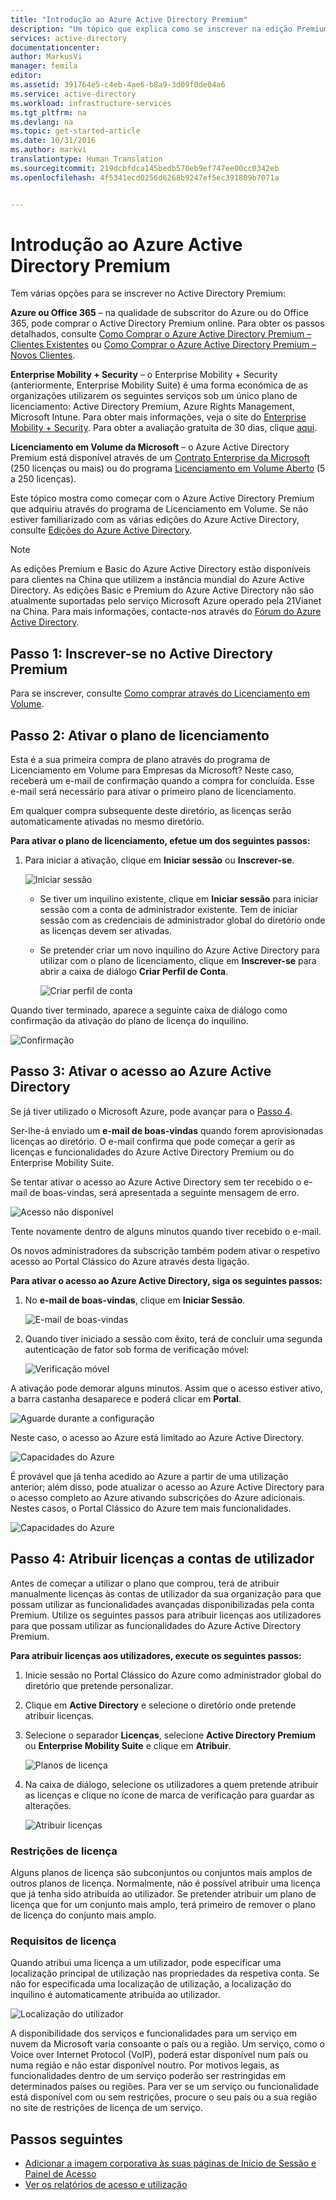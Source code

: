 ```yaml
---
title: "Introdução ao Azure Active Directory Premium"
description: "Um tópico que explica como se inscrever na edição Premium do Azure Active Directory através do site Licenciamento em Volume."
services: active-directory
documentationcenter: 
author: MarkusVi
manager: femila
editor: 
ms.assetid: 391764e5-c4eb-4ae6-b8a9-3d09f0de04a6
ms.service: active-directory
ms.workload: infrastructure-services
ms.tgt_pltfrm: na
ms.devlang: na
ms.topic: get-started-article
ms.date: 10/31/2016
ms.author: markvi
translationtype: Human Translation
ms.sourcegitcommit: 219dcbfdca145bedb570eb9ef747ee00cc0342eb
ms.openlocfilehash: 4f5341ecd0256d6268b9247ef5ec391809b7071a


---
```

# <a name="getting-started-with-azure-active-directory-premium"></a>Introdução ao Azure Active Directory Premium
Tem várias opções para se inscrever no Active Directory Premium: 

**Azure ou Office 365** – na qualidade de subscritor do Azure ou do Office 365, pode comprar o Active Directory Premium online. Para obter os passos detalhados, consulte [Como Comprar o Azure Active Directory Premium – Clientes Existentes](https://channel9.msdn.com/Series/Azure-Active-Directory-Videos-Demos/How-to-Purchase-Azure-Active-Directory-Premium-Existing-Customer) ou [Como Comprar o Azure Active Directory Premium – Novos Clientes](https://channel9.msdn.com/Series/Azure-Active-Directory-Videos-Demos/How-to-Purchase-Azure-Active-Directory-Premium-New-Customers).  

**Enterprise Mobility + Security** – o Enterprise Mobility + Security (anteriormente, Enterprise Mobility Suite) é uma forma económica de as organizações utilizarem os seguintes serviços sob um único plano de licenciamento: Active Directory Premium, Azure Rights Management, Microsoft Intune. Para obter mais informações, veja o site do [Enterprise Mobility + Security](https://www.microsoft.com/en-us/server-cloud/enterprise-mobility/overview.aspx). Para obter a avaliação gratuita de 30 dias, clique [aqui](https://portal.office.com/Signup/Signup.aspx?OfferId=2E63A04D-BE0B-4A0F-A8CF-407C1C299221&dl=EMS&ali=1#0).

**Licenciamento em Volume da Microsoft** – o Azure Active Directory Premium está disponível através de um [Contrato Enterprise da Microsoft](https://www.microsoft.com/en-us/licensing/licensing-programs/enterprise.aspx) (250 licenças ou mais) ou do programa [Licenciamento em Volume Aberto](https://www.microsoft.com/en-us/licensing/licensing-programs/open-license.aspx) (5 a 250 licenças).

Este tópico mostra como começar com o Azure Active Directory Premium que adquiriu através do programa de Licenciamento em Volume. Se não estiver familiarizado com as várias edições do Azure Active Directory, consulte [Edições do Azure Active Directory](active-directory-editions.md).  

> [!NOTE]
> As edições Premium e Basic do Azure Active Directory estão disponíveis para clientes na China que utilizem a instância mundial do Azure Active Directory. As edições Basic e Premium do Azure Active Directory não são atualmente suportadas pelo serviço Microsoft Azure operado pela 21Vianet na China. Para mais informações, contacte-nos através do [Fórum do Azure Active Directory](https://feedback.azure.com/forums/169401-azure-active-directory/).
> 
> 

## <a name="step-1-sign-up-for-active-directory-premium"></a>Passo 1: Inscrever-se no Active Directory Premium
Para se inscrever, consulte [Como comprar através do Licenciamento em Volume](http://www.microsoft.com/en-us/licensing/how-to-buy/how-to-buy.aspx).

## <a name="step-2-activate-your-license-plan"></a>Passo 2: Ativar o plano de licenciamento
Esta é a sua primeira compra de plano através do programa de Licenciamento em Volume para Empresas da Microsoft?
Neste caso, receberá um e-mail de confirmação quando a compra for concluída.
Esse e-mail será necessário para ativar o primeiro plano de licenciamento.

Em qualquer compra subsequente deste diretório, as licenças serão automaticamente ativadas no mesmo diretório.

**Para ativar o plano de licenciamento, efetue um dos seguintes passos:**

1. Para iniciar a ativação, clique em **Iniciar sessão** ou **Inscrever-se**.
   
    ![Iniciar sessão][1]

    - Se tiver um inquilino existente, clique em **Iniciar sessão** para iniciar sessão com a conta de administrador existente. Tem de iniciar sessão com as credenciais de administrador global do diretório onde as licenças devem ser ativadas.

    - Se pretender criar um novo inquilino do Azure Active Directory para utilizar com o plano de licenciamento, clique em **Inscrever-se** para abrir a caixa de diálogo **Criar Perfil de Conta**.

        ![Criar perfil de conta][2]

Quando tiver terminado, aparece a seguinte caixa de diálogo como confirmação da ativação do plano de licença do inquilino.

![Confirmação][3]

## <a name="step-3-activate-your-azure-active-directory-access"></a>Passo 3: Ativar o acesso ao Azure Active Directory
Se já tiver utilizado o Microsoft Azure, pode avançar para o [Passo 4](#step-4-assign-license-to-user-accounts). 

Ser-lhe-á enviado um **e-mail de boas-vindas** quando forem aprovisionadas licenças ao diretório. O e-mail confirma que pode começar a gerir as licenças e funcionalidades do Azure Active Directory Premium ou do Enterprise Mobility Suite. 

Se tentar ativar o acesso ao Azure Active Directory sem ter recebido o e-mail de boas-vindas, será apresentada a seguinte mensagem de erro. 

![Acesso não disponível][9]

Tente novamente dentro de alguns minutos quando tiver recebido o e-mail.

Os novos administradores da subscrição também podem ativar o respetivo acesso ao Portal Clássico do Azure através desta ligação.

**Para ativar o acesso ao Azure Active Directory, siga os seguintes passos:**

1. No **e-mail de boas-vindas**, clique em **Iniciar Sessão**. 
   
    ![E-mail de boas-vindas][4]
2. Quando tiver iniciado a sessão com êxito, terá de concluir uma segunda autenticação de fator sob forma de verificação móvel:
   
    ![Verificação móvel][5]

A ativação pode demorar alguns minutos. Assim que o acesso estiver ativo, a barra castanha desaparece e poderá clicar em **Portal**.

![Aguarde durante a configuração][6]

Neste caso, o acesso ao Azure está limitado ao Azure Active Directory.

![Capacidades do Azure][7]

É provável que já tenha acedido ao Azure a partir de uma utilização anterior; além disso, pode atualizar o acesso ao Azure Active Directory para o acesso completo ao Azure ativando subscrições do Azure adicionais. Nestes casos, o Portal Clássico do Azure tem mais funcionalidades.

![Capacidades do Azure][8]

## <a name="step-4-assign-license-to-user-accounts"></a>Passo 4: Atribuir licenças a contas de utilizador
Antes de começar a utilizar o plano que comprou, terá de atribuir manualmente licenças às contas de utilizador da sua organização para que possam utilizar as funcionalidades avançadas disponibilizadas pela conta Premium. Utilize os seguintes passos para atribuir licenças aos utilizadores para que possam utilizar as funcionalidades do Azure Active Directory Premium.

**Para atribuir licenças aos utilizadores, execute os seguintes passos:**

1. Inicie sessão no Portal Clássico do Azure como administrador global do diretório que pretende personalizar.
2. Clique em **Active Directory** e selecione o diretório onde pretende atribuir licenças.
3. Selecione o separador **Licenças**, selecione **Active Directory Premium** ou **Enterprise Mobility Suite** e clique em **Atribuir**.
   
    ![Planos de licença][10]
4. Na caixa de diálogo, selecione os utilizadores a quem pretende atribuir as licenças e clique no ícone de marca de verificação para guardar as alterações.
   
    ![Atribuir licenças][11]

### <a name="license-restrictions"></a>Restrições de licença
Alguns planos de licença são subconjuntos ou conjuntos mais amplos de outros planos de licença. Normalmente, não é possível atribuir uma licença que já tenha sido atribuída ao utilizador. Se pretender atribuir um plano de licença que for um conjunto mais amplo, terá primeiro de remover o plano de licença do conjunto mais amplo.

### <a name="license-requirements"></a>Requisitos de licença
Quando atribui uma licença a um utilizador, pode especificar uma localização principal de utilização nas propriedades da respetiva conta. Se não for especificada uma localização de utilização, a localização do inquilino é automaticamente atribuída ao utilizador.

![Localização do utilizador][12]

A disponibilidade dos serviços e funcionalidades para um serviço em nuvem da Microsoft varia consoante o país ou a região. Um serviço, como o Voice over Internet Protocol (VoIP), poderá estar disponível num país ou numa região e não estar disponível noutro. Por motivos legais, as funcionalidades dentro de um serviço poderão ser restringidas em determinados países ou regiões. Para ver se um serviço ou funcionalidade está disponível com ou sem restrições, procure o seu país ou a sua região no site de restrições de licença de um serviço.

## <a name="whats-next"></a>Passos seguintes
* [Adicionar a imagem corporativa às suas páginas de Início de Sessão e Painel de Acesso](active-directory-add-company-branding.md)
* [Ver os relatórios de acesso e utilização](active-directory-view-access-usage-reports.md)

<!--Image references-->
[1]: ./media/active-directory-get-started-premium/MOLSEmail.png
[2]: ./media/active-directory-get-started-premium/MOLSAccountProfile.png
[3]: ./media/active-directory-get-started-premium/MOLSThankYou.png
[4]: ./media/active-directory-get-started-premium/AADEmail.png
[5]: ./media/active-directory-get-started-premium/SignUppage.png
[6]: ./media/active-directory-get-started-premium/Subscriptionspage.png
[7]: ./media/active-directory-get-started-premium/Premiuminportal.png
[8]: ./media/active-directory-get-started-premium/Premiuminportal_large.png
[9]: ./media/active-directory-get-started-premium/Signuppage_oops.png
[10]: ./media/active-directory-get-started-premium/contosolicenseplan.png
[11]: ./media/active-directory-get-started-premium/Assignlicensespicker.png
[12]: ./media/active-directory-get-started-premium/Usagelocation.png



<!--HONumber=Nov16_HO2-->


